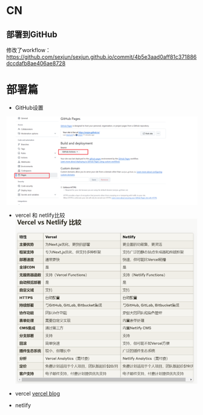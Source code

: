 # CN

## 部署到GitHub

修改了workflow： https://github.com/sexjun/sexjun.github.io/commit/4b5e3aad0aff81c371886dccdafb8ae406ae8728

# 部署篇

- GitHub设置

![alt text](image.png)

- vercel 和 netlify比较
  ![alt text](image-1.png)

- vercel
  [vercel blog](https://sexjun-github-io.vercel.app/)

- netlify
